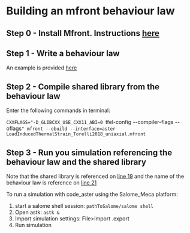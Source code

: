 # Building an mfront behaviour law

## Step 0 - Install Mfront. Instructions [here](https://github.com/jef446/learnMfrontAndSalomeMeca/blob/main/mfrontInstall.sh)

## Step 1 - Write a behaviour law
An example is provided [here](https://github.com/jef446/learnMfrontAndSalomeMeca/blob/main/concrete/LITS/Mfront/LoadInducedThermalStrain_Torelli2018_uniaxial.mfront)

## Step 2 - Compile shared library from the behaviour law
Enter the following commands in terminal:

`CXXFLAGS="-D_GLIBCXX_USE_CXX11_ABI=0 `tfel-config --compiler-flags --oflags`" mfront --obuild --interface=aster LoadInducedThermalStrain_Torelli2018_uniaxial.mfront`

## Step 3 - Run you simulation referencing the behaviour law and the shared library
Note that the shared library is referenced on [line 19](https://github.com/jef446/learnMfrontAndSalomeMeca/blob/main/concrete/LITS/HC.comm) and the name of the behaviour law is reference on [line 21](https://github.com/jef446/learnMfrontAndSalomeMeca/blob/main/concrete/LITS/HC.comm)

To run a simulation with code_aster using the Salome_Meca platform:

1. start a salome shell session: `pathToSalome/salome shell`
1. Open astk: `astk &`
1. Import simulation settings: File>Import .export 
1. Run simulation
